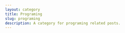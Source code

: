 ```yaml
---
layout: category
title: Programing
slug: programing
description: A category for programing related posts.
---
```

